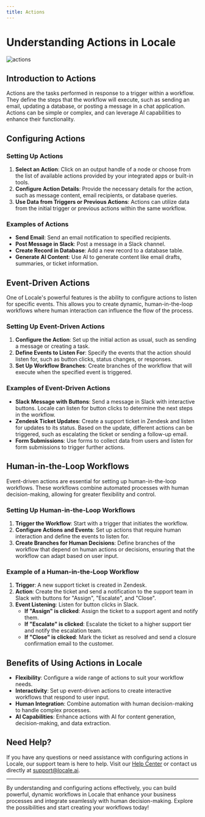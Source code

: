 ```yaml
---
title: Actions
---
```

# Understanding Actions in Locale

![actions](/images/action-cover.png)

## Introduction to Actions

Actions are the tasks performed in response to a trigger within a workflow. They define the steps that the workflow will execute, such as sending an email, updating a database, or posting a message in a chat application. Actions can be simple or complex, and can leverage AI capabilities to enhance their functionality.

## Configuring Actions

### Setting Up Actions

1. **Select an Action**: Click on an output handle of a node or choose from the list of available actions provided by your integrated apps or built-in tools.
2. **Configure Action Details**: Provide the necessary details for the action, such as message content, email recipients, or database queries.
3. **Use Data from Triggers or Previous Actions**: Actions can utilize data from the initial trigger or previous actions within the same workflow.

### Examples of Actions

- **Send Email**: Send an email notification to specified recipients.
- **Post Message in Slack**: Post a message in a Slack channel.
- **Create Record in Database**: Add a new record to a database table.
- **Generate AI Content**: Use AI to generate content like email drafts, summaries, or ticket information.

## Event-Driven Actions

One of Locale's powerful features is the ability to configure actions to listen for specific events. This allows you to create dynamic, human-in-the-loop workflows where human interaction can influence the flow of the process.

### Setting Up Event-Driven Actions

1. **Configure the Action**: Set up the initial action as usual, such as sending a message or creating a task.
2. **Define Events to Listen For**: Specify the events that the action should listen for, such as button clicks, status changes, or responses.
3. **Set Up Workflow Branches**: Create branches of the workflow that will execute when the specified event is triggered.

### Examples of Event-Driven Actions

- **Slack Message with Buttons**: Send a message in Slack with interactive buttons. Locale can listen for button clicks to determine the next steps in the workflow.
- **Zendesk Ticket Updates**: Create a support ticket in Zendesk and listen for updates to its status. Based on the update, different actions can be triggered, such as escalating the ticket or sending a follow-up email.
- **Form Submissions**: Use forms to collect data from users and listen for form submissions to trigger further actions.

## Human-in-the-Loop Workflows

Event-driven actions are essential for setting up human-in-the-loop workflows. These workflows combine automated processes with human decision-making, allowing for greater flexibility and control.

### Setting Up Human-in-the-Loop Workflows

1. **Trigger the Workflow**: Start with a trigger that initiates the workflow.
2. **Configure Actions and Events**: Set up actions that require human interaction and define the events to listen for.
3. **Create Branches for Human Decisions**: Define branches of the workflow that depend on human actions or decisions, ensuring that the workflow can adapt based on user input.

### Example of a Human-in-the-Loop Workflow

1. **Trigger**: A new support ticket is created in Zendesk.
2. **Action**: Create the ticket and send a notification to the support team in Slack with buttons for "Assign", "Escalate", and "Close".
3. **Event Listening**: Listen for button clicks in Slack.
   - **If "Assign" is clicked**: Assign the ticket to a support agent and notify them.
   - **If "Escalate" is clicked**: Escalate the ticket to a higher support tier and notify the escalation team.
   - **If "Close" is clicked**: Mark the ticket as resolved and send a closure confirmation email to the customer.

## Benefits of Using Actions in Locale

- **Flexibility**: Configure a wide range of actions to suit your workflow needs.
- **Interactivity**: Set up event-driven actions to create interactive workflows that respond to user input.
- **Human Integration**: Combine automation with human decision-making to handle complex processes.
- **AI Capabilities**: Enhance actions with AI for content generation, decision-making, and data extraction.

## Need Help?

If you have any questions or need assistance with configuring actions in Locale, our support team is here to help. Visit our [Help Center](https://help.locale.ai) or contact us directly at [support@locale.ai](mailto:support@locale.ai).

---

By understanding and configuring actions effectively, you can build powerful, dynamic workflows in Locale that enhance your business processes and integrate seamlessly with human decision-making. Explore the possibilities and start creating your workflows today!